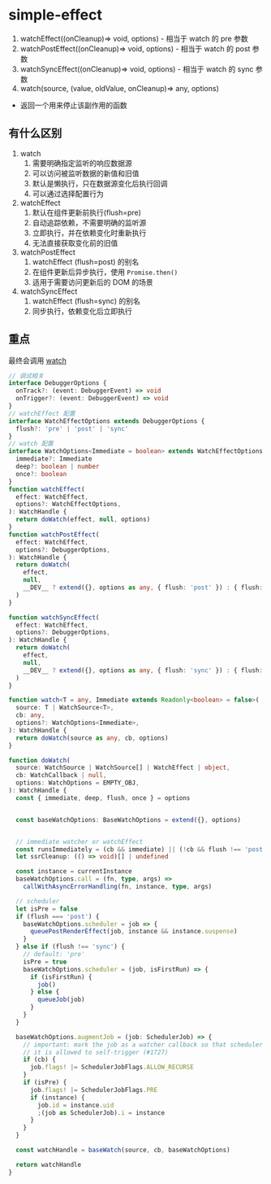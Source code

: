 # simple-effect

1. watchEffect((onCleanup)=> void, options) - 相当于 watch 的 pre 参数
2. watchPostEffect((onCleanup)=> void, options) - 相当于 watch 的 post 参数
3. watchSyncEffect((onCleanup)=> void, options) - 相当于 watch 的 sync 参数
4. watch(source, (value, oldValue, onCleanup)=> any, options)

* 返回一个用来停止该副作用的函数

## 有什么区别

1. watch
   1. 需要明确指定监听的响应数据源
   2. 可以访问被监听数据的新值和旧值
   3. 默认是懒执行，只在数据源变化后执行回调
   4. 可以通过选择配置行为
2. watchEffect
   1. 默认在组件更新前执行(flush=pre)
   2. 自动追踪依赖，不需要明确的监听源
   3. 立即执行，并在依赖变化时重新执行
   4. 无法直接获取变化前的旧值
3. watchPostEffect
   1. watchEffect (flush=post) 的别名
   2. 在组件更新后异步执行，使用 `Promise.then()`
   3. 适用于需要访问更新后的 DOM 的场景
4. watchSyncEffect
   1. watchEffect (flush=sync) 的别名
   2. 同步执行，依赖变化后立即执行

## 重点

最终会调用 [watch](./watch.md)

```ts
// 调试相关
interface DebuggerOptions {
  onTrack?: (event: DebuggerEvent) => void
  onTrigger?: (event: DebuggerEvent) => void
}
// watchEffect 配置
interface WatchEffectOptions extends DebuggerOptions {
  flush?: 'pre' | 'post' | 'sync'
}
// watch 配置
interface WatchOptions<Immediate = boolean> extends WatchEffectOptions {
  immediate?: Immediate
  deep?: boolean | number
  once?: boolean
}
function watchEffect(
  effect: WatchEffect,
  options?: WatchEffectOptions,
): WatchHandle {
  return doWatch(effect, null, options)
}
function watchPostEffect(
  effect: WatchEffect,
  options?: DebuggerOptions,
): WatchHandle {
  return doWatch(
    effect,
    null,
    __DEV__ ? extend({}, options as any, { flush: 'post' }) : { flush: 'post' },
  )
}

function watchSyncEffect(
  effect: WatchEffect,
  options?: DebuggerOptions,
): WatchHandle {
  return doWatch(
    effect,
    null,
    __DEV__ ? extend({}, options as any, { flush: 'sync' }) : { flush: 'sync' },
  )
}

function watch<T = any, Immediate extends Readonly<boolean> = false>(
  source: T | WatchSource<T>,
  cb: any,
  options?: WatchOptions<Immediate>,
): WatchHandle {
  return doWatch(source as any, cb, options)
}

function doWatch(
  source: WatchSource | WatchSource[] | WatchEffect | object,
  cb: WatchCallback | null,
  options: WatchOptions = EMPTY_OBJ,
): WatchHandle {
  const { immediate, deep, flush, once } = options


  const baseWatchOptions: BaseWatchOptions = extend({}, options)


  // immediate watcher or watchEffect
  const runsImmediately = (cb && immediate) || (!cb && flush !== 'post')
  let ssrCleanup: (() => void)[] | undefined

  const instance = currentInstance
  baseWatchOptions.call = (fn, type, args) =>
    callWithAsyncErrorHandling(fn, instance, type, args)

  // scheduler
  let isPre = false
  if (flush === 'post') {
    baseWatchOptions.scheduler = job => {
      queuePostRenderEffect(job, instance && instance.suspense)
    }
  } else if (flush !== 'sync') {
    // default: 'pre'
    isPre = true
    baseWatchOptions.scheduler = (job, isFirstRun) => {
      if (isFirstRun) {
        job()
      } else {
        queueJob(job)
      }
    }
  }

  baseWatchOptions.augmentJob = (job: SchedulerJob) => {
    // important: mark the job as a watcher callback so that scheduler knows
    // it is allowed to self-trigger (#1727)
    if (cb) {
      job.flags! |= SchedulerJobFlags.ALLOW_RECURSE
    }
    if (isPre) {
      job.flags! |= SchedulerJobFlags.PRE
      if (instance) {
        job.id = instance.uid
        ;(job as SchedulerJob).i = instance
      }
    }
  }

  const watchHandle = baseWatch(source, cb, baseWatchOptions)

  return watchHandle
}

```
